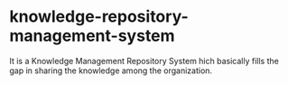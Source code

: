 # knowledge-repository-management-system
It is a Knowledge Management Repository System hich basically fills the gap in sharing the knowledge among the organization.
